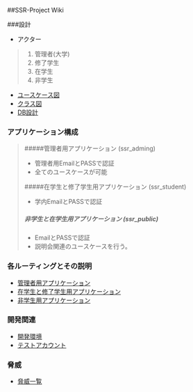 ##SSR-Project Wiki

###設計

* アクター

>1. 管理者(大学)
>1. 修了学生
>1. 在学生
>1. 非学生


* [ユースケース図](https://github.com/SSR-Project/ssr_wiki/wiki/%E3%83%A6%E3%83%BC%E3%82%B9%E3%82%B1%E3%83%BC%E3%82%B9%E5%9B%B3)
* [クラス図](https://github.com/SSR-Project/ssr_wiki/wiki/%E3%82%AF%E3%83%A9%E3%82%B9%E5%9B%B3)
* [DB設計](https://github.com/SSR-Project/ssr_wiki/wiki/Db%E8%A8%AD%E8%A8%88)




### アプリケーション構成

>#####管理者用アプリケーション (ssr_adming) 
>* 管理者用EmailとPASSで認証
>* 全てのユースケースが可能
>
>#####在学生と修了学生用アプリケーション (ssr_student)
>* 学内EmailとPASSで認証
>
>##### 非学生と在学生用アプリケーション (ssr_public)
>* EmailとPASSで認証 
>* 説明会関連のユースケースを行う。


### 各ルーティングとその説明

* [管理者用アプリケーション](https://github.com/SSR-Project/ssr_wiki/wiki/%E7%AE%A1%E7%90%86%E8%80%85%E7%94%A8%E3%82%A2%E3%83%97%E3%83%AA%E3%82%B1%E3%83%BC%E3%82%B7%E3%83%A7%E3%83%B3)
* [在学生と修了学生用アプリケーション](https://github.com/SSR-Project/ssr_wiki/wiki/%E5%9C%A8%E5%AD%A6%E7%94%9F%E3%81%A8%E4%BF%AE%E4%BA%86%E5%AD%A6%E7%94%9F%E7%94%A8%E3%82%A2%E3%83%97%E3%83%AA%E3%82%B1%E3%83%BC%E3%82%B7%E3%83%A7%E3%83%B3)
* [非学生用アプリケーション](https://github.com/SSR-Project/ssr_wiki/wiki/%E9%9D%9E%E5%AD%A6%E7%94%9F%E7%94%A8%E3%82%A2%E3%83%97%E3%83%AA%E3%82%B1%E3%83%BC%E3%82%B7%E3%83%A7%E3%83%B3)
 

### 開発関連

* [開発環境](https://github.com/SSR-Project/ssr_wiki/wiki/%E9%96%8B%E7%99%BA%E7%92%B0%E5%A2%83)
* [テストアカウント](https://github.com/SSR-Project/ssr_wiki/wiki/%E3%83%86%E3%82%B9%E3%83%88%E3%82%A2%E3%82%AB%E3%82%A6%E3%83%B3%E3%83%88)



### 脅威

* [脅威一覧](https://github.com/SSR-Project/ssr_wiki/wiki/%E8%84%85%E5%A8%81%E4%B8%80%E8%A6%A7)
